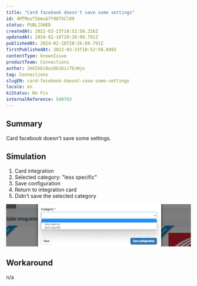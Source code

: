 ```yaml
---
title: "Card facebook doesn't save some settings"
id: 4MTMozT5bmub7Y96TXCl09
status: PUBLISHED
createdAt: 2022-03-23T18:52:58.216Z
updatedAt: 2024-02-16T20:26:09.791Z
publishedAt: 2024-02-16T20:26:09.791Z
firstPublishedAt: 2022-03-23T18:52:58.849Z
contentType: knownIssue
productTeam: Connections
author: 2mXZkbi0oi061KicTExNjo
tag: Connections
slugEN: card-facebook-doesnt-save-some-settings
locale: en
kiStatus: No Fix
internalReference: 548763
---
```


## Summary


Card facebook doesn't save some settings.



## Simulation



1. Card integration
2. Selected category: "less specific"
3. Save configuration
4. Return to integration card
5. Didn't save the selected category

 ![](https://raw.githubusercontent.com/vtexdocs/known-issues/refs/heads/main/docs/en/known-issues/Connections/card-facebook-doesnt-save-some-settings_1.png)



## Workaround


n/a

